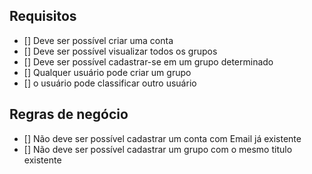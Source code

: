 ## Requisitos

- [] Deve ser possível criar uma conta
- [] Deve ser possível visualizar todos os grupos
- [] Deve ser possível cadastrar-se em um grupo determinado
- [] Qualquer usuário pode criar um grupo
- [] o usuário pode classificar outro usuário


## Regras de negócio

- [] Não deve ser possível cadastrar um conta com Email já existente
- [] Não deve ser possível cadastrar um grupo com o mesmo titulo existente